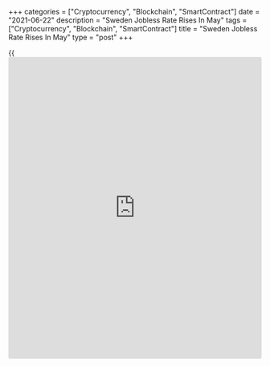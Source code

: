 +++
categories = ["Cryptocurrency", "Blockchain", "SmartContract"]
date = "2021-06-22"
description = "Sweden Jobless Rate Rises In May"
tags = ["Cryptocurrency", "Blockchain", "SmartContract"]
title = "Sweden Jobless Rate Rises In May"
type = "post"
+++

{{<iframe id="large-banner" src="https://www.bounty.group/#slide=19.0" width="100%" height="600" scrolling="no" style="border: 0px solid rgb(216, 221, 230); border-radius: 3px;">}}

Sweden's jobless rate increased in May, figures from Statistics Sweden
showed on Tuesday.

The jobless rate rose to 9.8 percent in May from 9.4 percent in April.

The number of unemployed persons decreased to 546,100 in May from
521,000 in the previous month.

The youth unemployment rate, which is applied to the 15-24 age group,
fell to 30.5 percent in May from 31.2 percent in the prior month.

The employment rate increased to 67.2 percent in May from 66.8 percent
in April. The number of employed persons was 5.051 million.

On a seasonally adjusted basis, the unemployment rate was 9.1 percent in
May.

For comments and feedback [contact](https://www.playgroundfx.com/contact/): editorial@rtt[news](https://www.letsplayfx.com/blog/forex-news-website/).com

[Economic News][1]

 **What parts of the world are seeing the best (and worst) economic
performances lately? Click[here][2] to check out our [Econ Scorecard][2]
and find out! See up-to-the-moment [ranking](https://www.playgroundfx.com/blog/crypto-exchange-ranking/)s for the best and worst
performers in [GDP][3], [unemployment rate][4], [inflation][5] and much
more.**

   1. www.rtt[news](https://www.letsplayfx.com/blog/forex-news-website/).com/Content/EconomicNews.aspx
   2. www.rtt[news](https://www.letsplayfx.com/blog/forex-news-website/).com/economic-scorecard/world-rank/retail-sales/highest-performance.aspx
   3. www.rtt[news](https://www.letsplayfx.com/blog/forex-news-website/).com/economic-scorecard/world-rank/GDP/highest-performance.aspx
   4. www.rtt[news](https://www.letsplayfx.com/blog/forex-news-website/).com/economic-scorecard/world-rank/unemployment-rate/lowest-performance.aspx
   5. www.rtt[news](https://www.letsplayfx.com/blog/forex-news-website/).com/economic-scorecard/world-rank/CPI/highest-performance.aspx